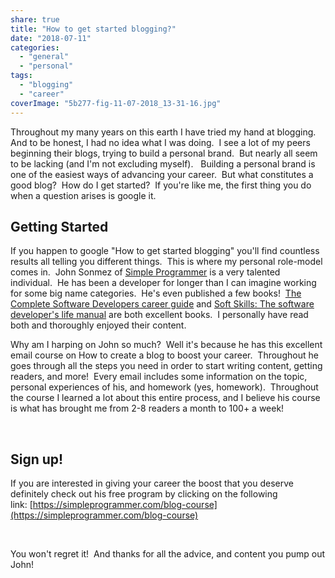 ```yaml
---
share: true
title: "How to get started blogging?"
date: "2018-07-11"
categories: 
  - "general"
  - "personal"
tags: 
  - "blogging"
  - "career"
coverImage: "5b277-fig-11-07-2018_13-31-16.jpg"
---
```


Throughout my many years on this earth I have tried my hand at blogging. And to be honest, I had no idea what I was doing.  I see a lot of my peers beginning their blogs, trying to build a personal brand.  But nearly all seem to be lacking (and I'm not excluding myself).   Building a personal brand is one of the easiest ways of advancing your career.  But what constitutes a good blog?  How do I get started?  If you're like me, the first thing you do when a question arises is google it.

## Getting Started

If you happen to google "How to get started blogging" you'll find countless results all telling you different things.  This is where my personal role-model comes in.  John Sonmez of [Simple Programmer](https://simpleprogrammer.com/) is a very talented individual.  He has been a developer for longer than I can imagine working for some big name categories.  He's even published a few books!  [The Complete Software Developers career guide](https://amzn.to/2L1ez5P) and [Soft Skills: The software developer's life manual](https://amzn.to/2NJg3jS) are both excellent books.  I personally have read both and thoroughly enjoyed their content.

Why am I harping on John so much?  Well it's because he has this excellent email course on How to create a blog to boost your career.  Throughout he goes through all the steps you need in order to start writing content, getting readers, and more!  Every email includes some information on the topic, personal experiences of his, and homework (yes, homework).  Throughout the course I learned a lot about this entire process, and I believe his course is what has brought me from 2-8 readers a month to 100+ a week!

 

## Sign up!

If you are interested in giving your career the boost that you deserve definitely check out his free program by clicking on the following link: [https://simpleprogrammer.com/blog-course](https://simpleprogrammer.com/blog-course)

 

You won't regret it!  And thanks for all the advice, and content you pump out John!
